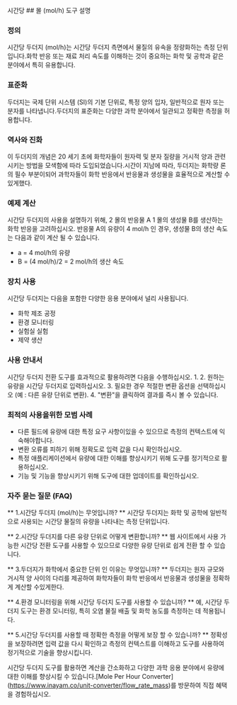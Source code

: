 시간당 ## 몰 (mol/h) 도구 설명

### 정의
시간당 두더지 (mol/h)는 시간당 두더지 측면에서 물질의 유속을 정량화하는 측정 단위입니다.화학 반응 또는 재료 처리 속도를 이해하는 것이 중요하는 화학 및 공학과 같은 분야에서 특히 유용합니다.

### 표준화
두더지는 국제 단위 시스템 (SI)의 기본 단위로, 특정 양의 입자, 일반적으로 원자 또는 분자를 나타냅니다.두더지의 표준화는 다양한 과학 분야에서 일관되고 정확한 측정을 허용합니다.

### 역사와 진화
이 두더지의 개념은 20 세기 초에 화학자들이 원자력 및 분자 질량을 거시적 양과 관련시키는 방법을 모색함에 따라 도입되었습니다.시간이 지남에 따라, 두더지는 화학량 론의 필수 부분이되어 과학자들이 화학 반응에서 반응물과 생성물을 효율적으로 계산할 수있게했다.

### 예제 계산
시간당 두더지의 사용을 설명하기 위해, 2 몰의 반응물 A 1 몰의 생성물 B를 생산하는 화학 반응을 고려하십시오. 반응물 A의 유량이 4 mol/h 인 경우, 생성물 B의 생산 속도는 다음과 같이 계산 될 수 있습니다.
- a = 4 mol/h의 유량
- B = (4 mol/h)/2 = 2 mol/h의 생산 속도

### 장치 사용
시간당 두더지는 다음을 포함한 다양한 응용 분야에서 널리 사용됩니다.
- 화학 제조 공정
- 환경 모니터링
- 실험실 실험
- 제약 생산

### 사용 안내서
시간당 두더지 전환 도구를 효과적으로 활용하려면 다음을 수행하십시오.
1.
2. 원하는 유량을 시간당 두더지로 입력하십시오.
3. 필요한 경우 적절한 변환 옵션을 선택하십시오 (예 : 다른 유량 단위로 변환).
4. "변환"을 클릭하여 결과를 즉시 볼 수 있습니다.

### 최적의 사용을위한 모범 사례
- 다른 필드에 유량에 대한 특정 요구 사항이있을 수 있으므로 측정의 컨텍스트에 익숙해야합니다.
- 변환 오류를 피하기 위해 정확도로 입력 값을 다시 확인하십시오.
- 특정 애플리케이션에서 유량에 대한 이해를 향상시키기 위해 도구를 정기적으로 활용하십시오.
- 기능 및 기능을 향상시키기 위해 도구에 대한 업데이트를 확인하십시오.

### 자주 묻는 질문 (FAQ)

** 1.시간당 두더지 (mol/h)는 무엇입니까? **
시간당 두더지는 화학 및 공학에 일반적으로 사용되는 시간당 물질의 유량을 나타내는 측정 단위입니다.

** 2.시간당 두더지를 다른 유량 단위로 어떻게 변환합니까? **
웹 사이트에서 사용 가능한 시간당 전환 도구를 사용할 수 있으므로 다양한 유량 단위로 쉽게 전환 할 수 있습니다.

** 3.두더지가 화학에서 중요한 단위 인 이유는 무엇입니까? **
두더지는 원자 규모와 거시적 양 사이의 다리를 제공하여 화학자들이 화학 반응에서 반응물과 생성물을 정확하게 계산할 수있게한다.

** 4.환경 모니터링을 위해 시간당 두더지 도구를 사용할 수 있습니까? **
예, 시간당 두더지 도구는 환경 모니터링, 특히 오염 물질 배출 및 화학 농도를 측정하는 데 적용됩니다.

** 5.시간당 두더지를 사용할 때 정확한 측정을 어떻게 보장 할 수 있습니까? **
정확성을 보장하려면 입력 값을 다시 확인하고 측정의 컨텍스트를 이해하고 도구를 사용하여 정기적으로 기술을 향상시킵니다.

시간당 두더지 도구를 활용하면 계산을 간소화하고 다양한 과학 응용 분야에서 유량에 대한 이해를 향상시킬 수 있습니다.[Mole Per Hour Converter] (https://www.inayam.co/unit-converter/flow_rate_mass)를 방문하여 직접 혜택을 경험하십시오.